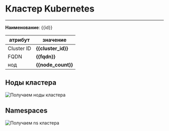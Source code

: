 # Кластер Kubernetes
***  
**Наименование**: {{id}}

| атрибут    | значение           |
|------------|--------------------|
| Cluster ID | **{{cluster_id}}** |
| FQDN | **{{fqdn}}**       |
| нод        | **{{node_count}}** | 

## Ноды кластера
![Получаем ноды кластера](@entity/seaf.ta.services.k8s/nodes?id={{cluster_id}})

## Namespaces
![Получаем ns кластера](@entity/seaf.ta.services.k8s/namespaces?id={{cluster_id}})





